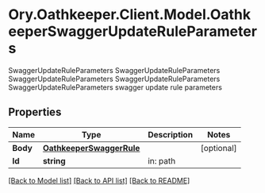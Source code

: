 # Ory.Oathkeeper.Client.Model.OathkeeperSwaggerUpdateRuleParameters
SwaggerUpdateRuleParameters SwaggerUpdateRuleParameters SwaggerUpdateRuleParameters SwaggerUpdateRuleParameters SwaggerUpdateRuleParameters swagger update rule parameters

## Properties

Name | Type | Description | Notes
------------ | ------------- | ------------- | -------------
**Body** | [**OathkeeperSwaggerRule**](OathkeeperSwaggerRule.md) |  | [optional] 
**Id** | **string** | in: path | 

[[Back to Model list]](../README.md#documentation-for-models) [[Back to API list]](../README.md#documentation-for-api-endpoints) [[Back to README]](../README.md)

